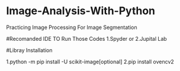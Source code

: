 # Image-Analysis-With-Python
Practicing Image Processing For Image Segmentation


#Recomanded IDE TO Run Those Codes
1.Spyder
or
2.Jupital Lab

#Libray Installation

1.python -m pip install -U scikit-image[optional]
2.pip install ovencv2
